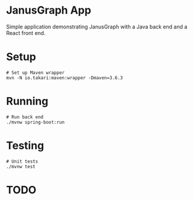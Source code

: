 # JanusGraph App
Simple application demonstrating JanusGraph with a Java back end and a React front end.

# Setup
```
# Set up Maven wrapper
mvn -N io.takari:maven:wrapper -Dmaven=3.6.3
```

# Running
```
# Run back end
./mvnw spring-boot:run
```

# Testing
```
# Unit tests
./mvnw test
```

# TODO

